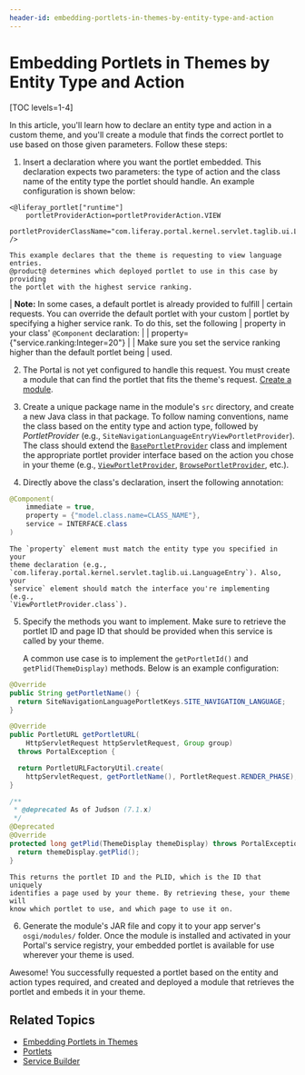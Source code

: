 ```yaml
---
header-id: embedding-portlets-in-themes-by-entity-type-and-action
---
```


# Embedding Portlets in Themes by Entity Type and Action

[TOC levels=1-4]

In this article, you'll learn how to declare an entity type and action in a 
custom theme, and you'll create a module that finds the correct portlet to use 
based on those given parameters. Follow these steps:

1.  Insert a declaration where you want the portlet embedded. This declaration 
    expects two parameters: the type of action and the class name of the entity 
    type the portlet should handle. An example configuration is shown below:

```markup
<@liferay_portlet["runtime"]
    portletProviderAction=portletProviderAction.VIEW
    portletProviderClassName="com.liferay.portal.kernel.servlet.taglib.ui.LanguageEntry"
/>
```
    This example declares that the theme is requesting to view language entries. 
    @product@ determines which deployed portlet to use in this case by providing 
    the portlet with the highest service ranking. 

| **Note:** In some cases, a default portlet is already provided to fulfill
| certain requests. You can override the default portlet with your custom
| portlet by specifying a higher service rank. To do this, set the following
| property in your class' `@Component` declaration:
| 
|     property= {"service.ranking:Integer=20"}
| 
| Make sure you set the service ranking higher than the default portlet being
| used.

2.  The Portal is not yet configured to handle this request. You must create a 
    module that can find the portlet that fits the theme's request. 
    [Create a module](/docs/7-2/reference/-/knowledge_base/r/creating-a-project). 

3.  Create a unique package name in the module's `src` directory, and create a 
    new Java class in that package. To follow naming conventions, name the class 
    based on the entity type and action type, followed by *PortletProvider* 
    (e.g., `SiteNavigationLanguageEntryViewPortletProvider`). The class should 
    extend the 
    [`BasePortletProvider`](@platform-ref@/7.2-latest/javadocs/portal-kernel/com/liferay/portal/kernel/portlet/BasePortletProvider.html) 
    class and implement the appropriate portlet provider interface based on the 
    action you chose in your theme (e.g., 
    [`ViewPortletProvider`](@platform-ref@/7.2-latest/javadocs/portal-kernel/com/liferay/portal/kernel/portlet/ViewPortletProvider.html), 
    [`BrowsePortletProvider`](@platform-ref@/7.2-latest/javadocs/portal-kernel/com/liferay/portal/kernel/portlet/BrowsePortletProvider.html), 
    etc.). 

4.  Directly above the class's declaration, insert the following annotation:

```java
@Component(
    immediate = true,
    property = {"model.class.name=CLASS_NAME"},
    service = INTERFACE.class
)
```

    The `property` element must match the entity type you specified in your 
    theme declaration (e.g., 
    `com.liferay.portal.kernel.servlet.taglib.ui.LanguageEntry`). Also, your 
    `service` element should match the interface you're implementing (e.g., 
    `ViewPortletProvider.class`).

5.  Specify the methods you want to implement. Make sure to retrieve the portlet 
    ID and page ID that should be provided when this service is called by your 
    theme. 

    A common use case is to implement the `getPortletId()` and 
    `getPlid(ThemeDisplay)` methods. Below is an example configuration:

```java    
@Override
public String getPortletName() {
  return SiteNavigationLanguagePortletKeys.SITE_NAVIGATION_LANGUAGE;
}

@Override
public PortletURL getPortletURL(
    HttpServletRequest httpServletRequest, Group group)
  throws PortalException {

  return PortletURLFactoryUtil.create(
    httpServletRequest, getPortletName(), PortletRequest.RENDER_PHASE);
}

/**
 * @deprecated As of Judson (7.1.x)
 */
@Deprecated
@Override
protected long getPlid(ThemeDisplay themeDisplay) throws PortalException {
  return themeDisplay.getPlid();
}
```

    This returns the portlet ID and the PLID, which is the ID that uniquely 
    identifies a page used by your theme. By retrieving these, your theme will 
    know which portlet to use, and which page to use it on. 

6.  Generate the module's JAR file and copy it to your app server's 
    `osgi/modules/` folder. Once the module is installed and activated in your 
    Portal's service registry, your embedded portlet is available for use 
    wherever your theme is used. 

Awesome! You successfully requested a portlet based on the entity and action 
types required, and created and deployed a module that retrieves the portlet and 
embeds it in your theme. 

## Related Topics

- [Embedding Portlets in Themes](/docs/7-2/frameworks/-/knowledge_base/f/embedding-portlets-in-themes)
- [Portlets](/docs/7-2/frameworks/-/knowledge_base/f/portlets)
- [Service Builder](/docs/7-2/appdev/-/knowledge_base/a/service-builder)
